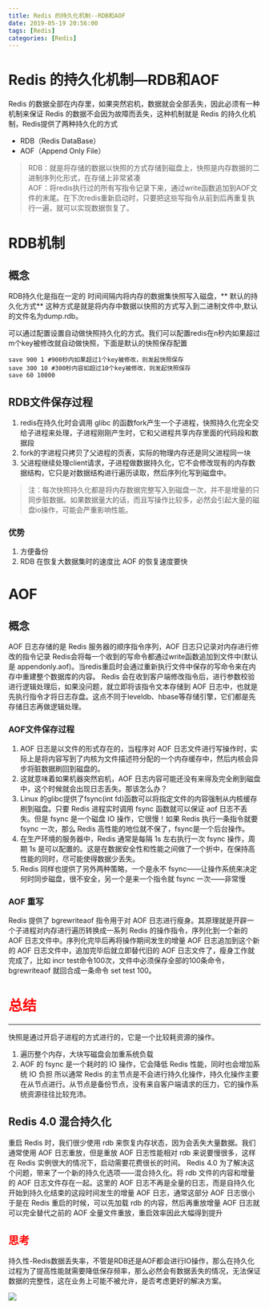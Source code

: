 ```yaml
---
title: Redis 的持久化机制--RDB和AOF
date: 2019-05-19 20:56:00
tags: [Redis]
categories: [Redis]
---
```

# Redis 的持久化机制—RDB和AOF
Redis 的数据全部在内存里，如果突然宕机，数据就会全部丢失，因此必须有一种机制来保证 Redis 的数据不会因为故障而丢失，这种机制就是 Redis 的持久化机制，Redis提供了两种持久化的方式
- RDB（Redis DataBase）
- AOF（Append Only File）
> RDB：就是将存储的数据以快照的方式存储到磁盘上，快照是内存数据的二进制序列化形式，在存储上非常紧凑  
> AOF：将redis执行过的所有写指令记录下来，通过write函数追加到AOF文件的末尾。在下次redis重新启动时，只要把这些写指令从前到后再重复执行一遍，就可以实现数据恢复了。  
# **RDB机制**
## **概念**
RDB持久化是指在一定的 时间间隔内将内存的数据集快照写入磁盘，** 默认的持久化方式** 这种方式是就是将内存中数据以快照的方式写入到二进制文件中,默认的文件名为dump.rdb。

可以通过配置设置自动做快照持久化的方式。我们可以配置redis在n秒内如果超过m个key被修改就自动做快照，下面是默认的快照保存配置

```shell
save 900 1 #900秒内如果超过1个key被修改，则发起快照保存
save 300 10 #300秒内容如超过10个key被修改，则发起快照保存
save 60 10000
```

## **RDB文件保存过程**
1. redis在持久化时会调用 glibc 的函数fork产生一个子进程，快照持久化完全交给子进程来处理，子进程刚刚产生时，它和父进程共享内存里面的代码段和数据段
2. fork的字进程只拷贝了父进程的页表，实际的物理内存还是同父进程同一块
3. 父进程继续处理client请求，子进程做数据持久化，它不会修改现有的内存数据结构，它只是对数据结构进行遍历读取，然后序列化写到磁盘中。

> 注：每次快照持久化都是将内存数据完整写入到磁盘一次，并不是增量的只同步脏数据。如果数据量大的话，而且写操作比较多，必然会引起大量的磁盘io操作，可能会严重影响性能。  
### 优势
1. 方便备份
2. RDB 在恢复大数据集时的速度比 AOF 的恢复速度要快

# **AOF**
## 概念
AOF 日志存储的是 Redis 服务器的顺序指令序列，AOF 日志只记录对内存进行修改的指令记录
Redis会将每一个收到的写命令都通过write函数追加到文件中(默认是 appendonly.aof)。当redis重启时会通过重新执行文件中保存的写命令来在内存中重建整个数据库的内容。
Redis 会在收到客户端修改指令后，进行参数校验进行逻辑处理后，如果没问题，就立即将该指令文本存储到 AOF 日志中，也就是先执行指令才将日志存盘。这点不同于leveldb、hbase等存储引擎，它们都是先存储日志再做逻辑处理。
### **AOF文件保存过程**
1. AOF 日志是以文件的形式存在的，当程序对 AOF 日志文件进行写操作时，实际上是将内容写到了内核为文件描述符分配的一个内存缓存中，然后内核会异步将脏数据刷回到磁盘的。
2. 这就意味着如果机器突然宕机，AOF 日志内容可能还没有来得及完全刷到磁盘中，这个时候就会出现日志丢失。那该怎么办？
3. Linux 的glibc提供了fsync(int fd)函数可以将指定文件的内容强制从内核缓存刷到磁盘。只要 Redis 进程实时调用 fsync 函数就可以保证 aof 日志不丢失。但是 fsync 是一个磁盘 IO 操作，它很慢！如果 Redis 执行一条指令就要 fsync 一次，那么 Redis 高性能的地位就不保了，fsync是一个后台操作。
4. 在生产环境的服务器中，Redis 通常是每隔 1s 左右执行一次 fsync 操作，周期 1s 是可以配置的。这是在数据安全性和性能之间做了一个折中，在保持高性能的同时，尽可能使得数据少丢失。
5. Redis 同样也提供了另外两种策略，一个是永不 fsync——让操作系统来决定何时同步磁盘，很不安全，另一个是来一个指令就 fsync 一次——非常慢
### **AOF 重写**
Redis 提供了 bgrewriteaof 指令用于对 AOF 日志进行瘦身。其原理就是开辟一个子进程对内存进行遍历转换成一系列 Redis 的操作指令，序列化到一个新的 AOF 日志文件中。序列化完毕后再将操作期间发生的增量 AOF 日志追加到这个新的 AOF 日志文件中，追加完毕后就立即替代旧的 AOF 日志文件了，瘦身工作就完成了，比如 incr test命令100次，文件中必须保存全部的100条命令，bgrewriteaof 就回合成一条命令  set test 100。

#  <font color=red>总结</font>
- - - -
快照是通过开启子进程的方式进行的，它是一个比较耗资源的操作。
1.  遍历整个内存，大块写磁盘会加重系统负载
2. AOF 的 fsync 是一个耗时的 IO 操作，它会降低 Redis 性能，同时也会增加系统 IO 负担
所以通常 Redis 的主节点是不会进行持久化操作，持久化操作主要在从节点进行。从节点是备份节点，没有来自客户端请求的压力，它的操作系统资源往往比较充沛。
## **Redis 4.0 混合持久化**
重启 Redis 时，我们很少使用 rdb 来恢复内存状态，因为会丢失大量数据。我们通常使用 AOF 日志重放，但是重放 AOF 日志性能相对 rdb 来说要慢很多，这样在 Redis 实例很大的情况下，启动需要花费很长的时间。
Redis 4.0 为了解决这个问题，带来了一个新的持久化选项——混合持久化。将 rdb 文件的内容和增量的 AOF 日志文件存在一起。这里的 AOF 日志不再是全量的日志，而是自持久化开始到持久化结束的这段时间发生的增量 AOF 日志，通常这部分 AOF 日志很小
于是在 Redis 重启的时候，可以先加载 rdb 的内容，然后再重放增量 AOF 日志就可以完全替代之前的 AOF 全量文件重放，重启效率因此大幅得到提升
## <font color=red>思考</font>
持久性-Redis数据丢失率，不管是RDB还是AOF都会进行IO操作，那么在持久化过程为了提高性能就需要降低保存频率，那么必然会有数据丢失的情况，无法保证数据的完整性，这在业务上可能不被允许，是否考虑更好的解决方案。


![](http://content.riseming.cn/redis-persistence/20190520091838168.png)
